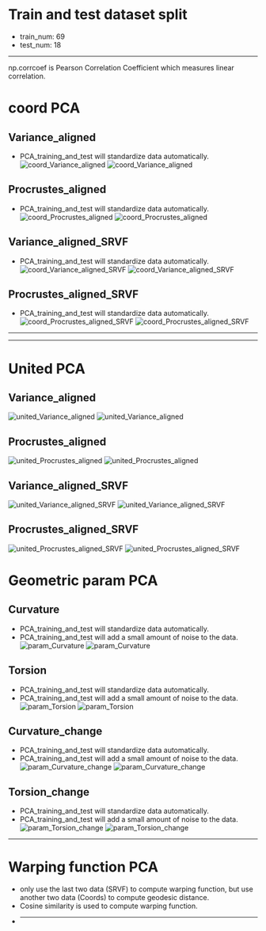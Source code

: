 # Train and test dataset split
- train_num: 69
- test_num: 18
***
np.corrcoef is Pearson Correlation Coefficient which measures linear correlation.
# coord PCA
## Variance_aligned
- PCA_training_and_test will standardize data automatically.![coord_Variance_aligned](./coord_Variance_aligned.png)
![coord_Variance_aligned](././save_data/23-07-31-20-39-04/shuffled_srvf_curves/230731203926/coord_componentse_Variance_aligned.png)
## Procrustes_aligned
- PCA_training_and_test will standardize data automatically.![coord_Procrustes_aligned](./coord_Procrustes_aligned.png)
![coord_Procrustes_aligned](././save_data/23-07-31-20-39-04/shuffled_srvf_curves/230731203926/coord_componentse_Procrustes_aligned.png)
## Variance_aligned_SRVF
- PCA_training_and_test will standardize data automatically.![coord_Variance_aligned_SRVF](./coord_Variance_aligned_SRVF.png)
![coord_Variance_aligned_SRVF](././save_data/23-07-31-20-39-04/shuffled_srvf_curves/230731203926/coord_componentse_Variance_aligned_SRVF.png)
## Procrustes_aligned_SRVF
- PCA_training_and_test will standardize data automatically.![coord_Procrustes_aligned_SRVF](./coord_Procrustes_aligned_SRVF.png)
![coord_Procrustes_aligned_SRVF](././save_data/23-07-31-20-39-04/shuffled_srvf_curves/230731203926/coord_componentse_Procrustes_aligned_SRVF.png)
***
***
# United PCA
## Variance_aligned
![united_Variance_aligned](./united_Variance_aligned.png)
![united_Variance_aligned](././save_data/23-07-31-20-39-04/shuffled_srvf_curves/230731203926/united_componentse_Variance_aligned.png)
## Procrustes_aligned
![united_Procrustes_aligned](./united_Procrustes_aligned.png)
![united_Procrustes_aligned](././save_data/23-07-31-20-39-04/shuffled_srvf_curves/230731203926/united_componentse_Procrustes_aligned.png)
## Variance_aligned_SRVF
![united_Variance_aligned_SRVF](./united_Variance_aligned_SRVF.png)
![united_Variance_aligned_SRVF](././save_data/23-07-31-20-39-04/shuffled_srvf_curves/230731203926/united_componentse_Variance_aligned_SRVF.png)
## Procrustes_aligned_SRVF
![united_Procrustes_aligned_SRVF](./united_Procrustes_aligned_SRVF.png)
![united_Procrustes_aligned_SRVF](././save_data/23-07-31-20-39-04/shuffled_srvf_curves/230731203926/united_componentse_Procrustes_aligned_SRVF.png)
# Geometric param PCA
## Curvature
- PCA_training_and_test will standardize data automatically.
- PCA_training_and_test will add a small amount of noise to the data.
![param_Curvature](./param_Curvature.png)
![param_Curvature](././save_data/23-07-31-20-39-04/shuffled_srvf_curves/230731203926/param_componentse_Curvature.png)
## Torsion
- PCA_training_and_test will standardize data automatically.
- PCA_training_and_test will add a small amount of noise to the data.
![param_Torsion](./param_Torsion.png)
![param_Torsion](././save_data/23-07-31-20-39-04/shuffled_srvf_curves/230731203926/param_componentse_Torsion.png)
## Curvature_change
- PCA_training_and_test will standardize data automatically.
- PCA_training_and_test will add a small amount of noise to the data.
![param_Curvature_change](./param_Curvature_change.png)
![param_Curvature_change](././save_data/23-07-31-20-39-04/shuffled_srvf_curves/230731203926/param_componentse_Curvature_change.png)
## Torsion_change
- PCA_training_and_test will standardize data automatically.
- PCA_training_and_test will add a small amount of noise to the data.
![param_Torsion_change](./param_Torsion_change.png)
![param_Torsion_change](././save_data/23-07-31-20-39-04/shuffled_srvf_curves/230731203926/param_componentse_Torsion_change.png)
***
# Warping function PCA
- only use the last two data (SRVF) to compute warping function, but use another two data (Coords) to compute geodesic distance.
- Cosine similarity is used to compute warping function.
- ***
